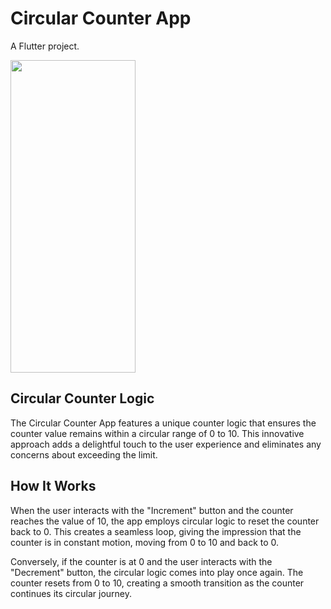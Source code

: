 # Circular Counter App

A Flutter project.

<img width="200" height="500" src="https://github.com/dawit-melka/2023-project-phase-mobile-tasks/assets/105089130/baa77a38-16e6-4843-a219-7e3618f7459c">


## Circular Counter Logic
The Circular Counter App features a unique counter logic that ensures the counter value remains within a circular range of 0 to 10. This innovative approach adds a delightful touch to the user experience and eliminates any concerns about exceeding the limit.

## How It Works
When the user interacts with the "Increment" button and the counter reaches the value of 10, the app employs circular logic to reset the counter back to 0. This creates a seamless loop, giving the impression that the counter is in constant motion, moving from 0 to 10 and back to 0.

Conversely, if the counter is at 0 and the user interacts with the "Decrement" button, the circular logic comes into play once again. The counter resets from 0 to 10, creating a smooth transition as the counter continues its circular journey.
